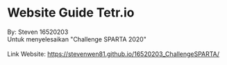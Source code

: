 # Website Guide Tetr.io
By: Steven 16520203
<br/>
Untuk menyelesaikan "Challenge SPARTA 2020"
<br/>
<br/>
Link Website: https://stevenwen81.github.io/16520203_ChallengeSPARTA/

